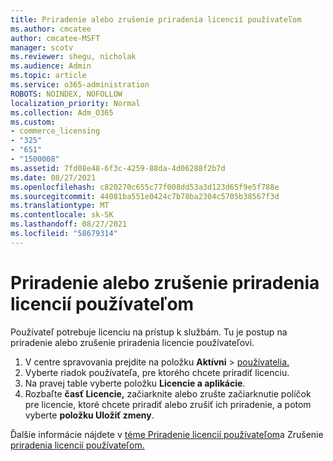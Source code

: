```yaml
---
title: Priradenie alebo zrušenie priradenia licencií používateľom
ms.author: cmcatee
author: cmcatee-MSFT
manager: scotv
ms.reviewer: shegu, nicholak
ms.audience: Admin
ms.topic: article
ms.service: o365-administration
ROBOTS: NOINDEX, NOFOLLOW
localization_priority: Normal
ms.collection: Adm_O365
ms.custom:
- commerce_licensing
- "325"
- "651"
- "1500008"
ms.assetid: 7fd08e48-6f3c-4259-88da-4d06288f2b7d
ms.date: 08/27/2021
ms.openlocfilehash: c820270c655c77f008dd53a3d123d65f9e5f788e
ms.sourcegitcommit: 44081ba551e0424c7b78ba2304c5705b38567f3d
ms.translationtype: MT
ms.contentlocale: sk-SK
ms.lasthandoff: 08/27/2021
ms.locfileid: "58679314"
---
```

# <a name="assign-or-unassign-licenses-to-users"></a>Priradenie alebo zrušenie priradenia licencií používateľom

Používateľ potrebuje licenciu na prístup k službám. Tu je postup na priradenie alebo zrušenie priradenia licencie používateľovi.
  
1. V centre spravovania prejdite na položku **Aktívni** \> [používatelia.](https://go.microsoft.com/fwlink/p/?linkid=834822)
2. Vyberte riadok používateľa, pre ktorého chcete priradiť licenciu.
3. Na pravej table vyberte položku **Licencie a aplikácie**.
4. Rozbaľte **časť Licencie,** začiarknite alebo zrušte začiarknutie políčok pre licencie, ktoré chcete priradiť alebo zrušiť ich priradenie, a potom vyberte **položku Uložiť zmeny**.

Ďalšie informácie nájdete v [téme Priradenie licencií používateľom](https://docs.microsoft.com/microsoft-365/admin/manage/assign-licenses-to-users)a Zrušenie [priradenia licencií používateľom.](https://docs.microsoft.com/microsoft-365/admin/manage/remove-licenses-from-users)